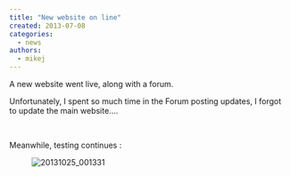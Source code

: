 ```yaml
---
title: "New website on line"
created: 2013-07-08
categories: 
  - news
authors: 
  - mikej
---
```


A new website went live, along with a forum.

Unfortunately, I spent so much time in the Forum posting updates, I forgot to update the main website....

 

Meanwhile, testing continues :

<figure>

![20131025_001331](@assets/images/20131025_001331.jpg)

</figure>
